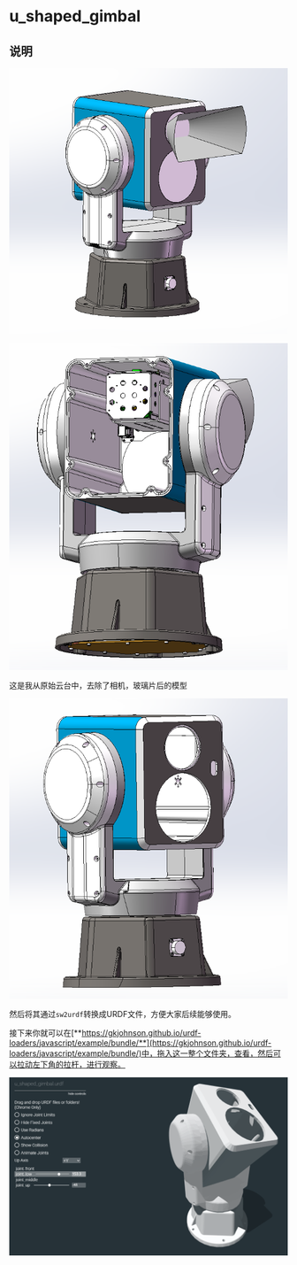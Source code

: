 # u_shaped_gimbal
## 说明
![alt text](img/origin1.png)

![alt text](img/origin2.png)

这是我从原始云台中，去除了相机，玻璃片后的模型

![alt text](img/change.png)

然后将其通过`sw2urdf`转换成URDF文件，方便大家后续能够使用。

接下来你就可以在[**https://gkjohnson.github.io/urdf-loaders/javascript/example/bundle/**](https://gkjohnson.github.io/urdf-loaders/javascript/example/bundle/)中，拖入这一整个文件夹，查看，然后可以拉动左下角的拉杆，进行观察。

![alt text](img/show_urdf.png)